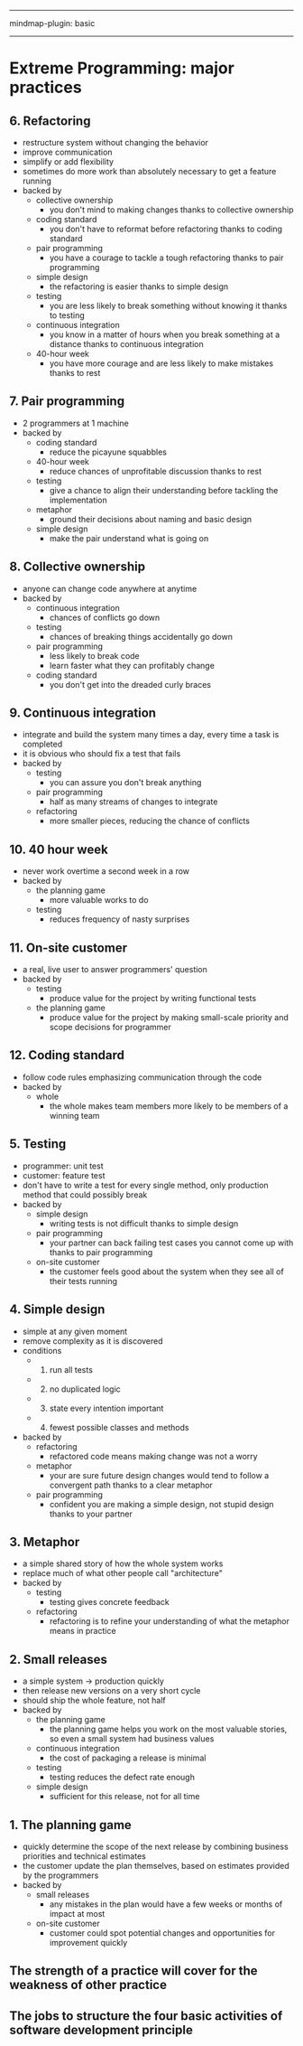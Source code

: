 
---

mindmap-plugin: basic

---

    
# Extreme Programming: major practices
## 6. Refactoring
- restructure system without changing the behavior
- improve communication
- simplify or add flexibility
- sometimes do more work than absolutely necessary to get a feature running
- backed by
  - collective ownership
    - you don't mind to making changes thanks to collective ownership
  - coding standard
    - you don't have to reformat before refactoring thanks to coding standard
  - pair programming
    - you have a courage to tackle a tough refactoring thanks to pair programming
  - simple design
    - the refactoring is easier thanks to simple design
  - testing
    - you are less likely to break something without knowing it thanks to testing
  - continuous integration
    - you know in a matter of hours when you break something at a distance thanks to continuous integration
  - 40-hour week
    - you have more courage and are less likely to make mistakes thanks to rest
## 7. Pair programming
- 2 programmers at 1 machine
- backed by
  - coding standard
    - reduce the picayune squabbles
  - 40-hour week
    - reduce chances of unprofitable discussion thanks to rest
  - testing
    - give a chance to align their understanding before tackling the implementation
  - metaphor
    - ground their decisions about naming and basic design
  - simple design
    - make the pair understand what is going on
## 8. Collective ownership
- anyone can change code anywhere at anytime
- backed by
  - continuous integration
    - chances of conflicts go down
  - testing
    - chances of breaking things accidentally go down
  - pair programming
    - less likely to break code
    - learn faster what they can profitably change
  - coding standard
    - you don't get into the dreaded curly braces
## 9. Continuous integration
- integrate and build the system many times a day, every time a task is completed
- it is obvious who should fix a test that fails
- backed by
  - testing
    - you can assure you don't break anything
  - pair programming
    - half as many streams of changes to integrate
  - refactoring
    - more smaller pieces, reducing the chance of conflicts
## 10. 40 hour week
- never work overtime a second week in a row
- backed by
  - the planning game
    - more valuable works to do
  - testing
    - reduces frequency of nasty surprises
## 11. On-site customer
- a real, live user to answer programmers' question
- backed by
  - testing
    - produce value for the project by writing functional tests
  - the planning game
    - produce value for the project by making small-scale priority and scope decisions for programmer
## 12. Coding standard
- follow code rules emphasizing communication through the code
- backed by
  - whole
    - the whole makes team members more likely to be members of a winning team
## 5. Testing
- programmer: unit test
- customer: feature test
- don't have to write a test for every single method, only production method that could possibly break
- backed by
  - simple design
    - writing tests is not difficult thanks to simple design
  - pair programming
    - your partner can back failing test cases you cannot come up with thanks to pair programming
  - on-site customer
    - the customer feels good about the system when they see all of their tests running
## 4. Simple design
- simple at any given moment
- remove complexity as it is discovered
- conditions
  - 1. run all tests
  - 2. no duplicated logic
  - 3. state every intention important
  - 4. fewest possible classes and methods
- backed by
  - refactoring
    - refactored code means making change was not a worry
  - metaphor
    - your are sure future design changes would tend to follow a convergent path thanks to a clear metaphor
  - pair programming
    - confident you are making a simple design, not stupid design thanks to your partner
## 3. Metaphor
- a simple shared story of how the whole system works
- replace much of what other people call "architecture"
- backed by
  - testing
    - testing gives concrete feedback
  - refactoring
    - refactoring is to refine your understanding of what the metaphor means in practice
## 2. Small releases
- a simple system -> production quickly
- then release new versions on a very short cycle
- should ship the whole feature, not half
- backed by
  - the planning game
    - the planning game helps you work on the most valuable stories, so even a small system had business values
  - continuous integration
    - the cost of packaging a release is minimal
  - testing
    - testing reduces the defect rate enough
  - simple design
    - sufficient for this release, not for all time
## 1. The planning game
- quickly determine the scope of the next release by combining business priorities and technical estimates
- the customer update the plan themselves, based on estimates provided by the programmers
- backed by
  - small releases
    - any mistakes in the plan would have a few weeks or months of impact at most
  - on-site customer
    - customer could spot potential changes and opportunities for improvement quickly
## The strength of a practice will cover for the weakness of other practice
## The jobs to structure the four basic activities of software development principle